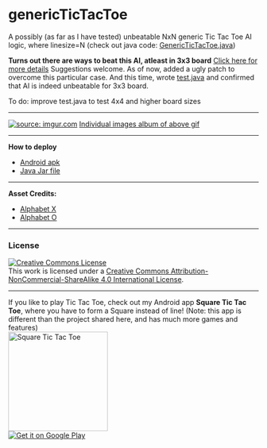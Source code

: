 # genericTicTacToe

A possibly (as far as I have tested) unbeatable NxN generic Tic Tac Toe AI logic, where linesize=N (check out java code: <a href="https://github.com/ASIC-SP/genericTicTacToe/blob/master/core/src/me/squaretictactoe/genericTicTacToe/GenericTicTacToe.java">GenericTicTacToe.java</a>)

<b>Turns out there are ways to beat this AI, atleast in 3x3 board</b>
<a href="https://www.reddit.com/r/programming/comments/3pxdlw/unbeatable_nxn_generic_tic_tac_toe_ai_logic_n3/cwbcp87">Click here for more details</a>
Suggestions welcome. As of now, added a ugly patch to overcome this particular case. And this time, wrote <a href="https://github.com/ASIC-SP/genericTicTacToe/blob/master/test/test.java">test.java</a> and confirmed that AI is indeed unbeatable for 3x3 board.

To do: improve test.java to test 4x4 and higher board sizes

<hr>
<a href="http://imgur.com/jER4T1C"><img src="http://i.imgur.com/jER4T1C.gif?1" title="source: imgur.com" /></a>
<a href="http://imgur.com/a/91yGE">Individual images album of above gif</a>

<hr>
<b>How to deploy</b>
<ul>
<li><a href="https://drive.google.com/file/d/0B0NTnLwARdzoeHVzTjBLSWJNRHc/view?usp=sharing">Android apk</a></li>
<li><a href="https://drive.google.com/file/d/0B0NTnLwARdzoRjhJNmVCbVBLV00/view?usp=sharing">Java Jar file</a></li>
</ul>

<hr>
<b>Asset Credits:</b>
<ul>
<li><a href="https://openclipart.org/detail/4871/effect-letters-alphabet-silver">Alphabet X</a></li>
<li><a href="https://openclipart.org/detail/80071/effect-letters-alphabet-red">Alphabet O</a></li>
</ul>

<hr>
<h3>License</h3>
<a rel="license" href="http://creativecommons.org/licenses/by-nc-sa/4.0/"><img alt="Creative Commons License" style="border-width:0" src="https://i.creativecommons.org/l/by-nc-sa/4.0/88x31.png" /></a><br />This work is licensed under a <a rel="license" href="http://creativecommons.org/licenses/by-nc-sa/4.0/">Creative Commons Attribution-NonCommercial-ShareAlike 4.0 International License</a>.

<hr>
If you like to play Tic Tac Toe, check out my Android app <b>Square Tic Tac Toe</b>, where you have to form a Square instead of line! (Note: this app is different than the project shared here, and has much more games and features)
<br>
<a href="https://play.google.com/store/apps/details?id=me.squaretictactoe.squaretictactoe" target="_blank"><img src="http://squaretictactoe.me/images/square_tictactoe.gif" title="Square Tic Tac Toe" width="200" height="200"/></a>
<br>
<a href="https://play.google.com/store/apps/details?id=me.squaretictactoe.squaretictactoe" target="_blank"><img alt="Get it on Google Play" title="Square Tic Tac Toe" src="https://developer.android.com/images/brand/en_generic_rgb_wo_60.png" /></a>
